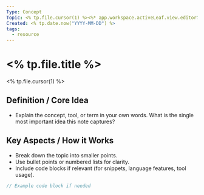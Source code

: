 ```yaml
---
Type: Concept
Topic: <% tp.file.cursor(1) %><%* app.workspace.activeLeaf.view.editor?.focus(); %>
Created: <% tp.date.now("YYYY-MM-DD") %>
tags:
  - resource
---
```


# <% tp.file.title %>
<% tp.file.cursor(1) %>

## Definition / Core Idea

*   Explain the concept, tool, or term in your own words. What is the single most important idea this note captures?

## Key Aspects / How it Works

*   Break down the topic into smaller points.
*   Use bullet points or numbered lists for clarity.
*   Include code blocks if relevant (for snippets, language features, tool usage).
```javascript
// Example code block if needed